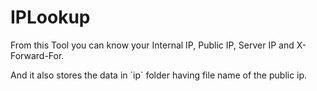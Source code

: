 # IPLookup
<p>From this Tool you can know your Internal IP, Public IP, Server IP and X-Forward-For.</p>
<p>And it also stores the data in `ip` folder having file name of the public ip.</p>
